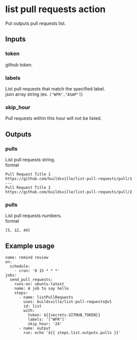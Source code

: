 # list pull requests action
Put outputs pull requests list.

## Inputs
### token
github token.

### labels
List pull requests that match the specified label.  
json array string (ex. `["WFR","ASAP"]`)

### skip_hour
Pull requests within this hour will not be listed.

## Outputs
### pulls
List pull requests string.  
format

```
Pull Request Title 1
https://github.com/buildsville/list-pull-requests/pull/1
---
Pull Request Title 2
https://github.com/buildsville/list-pull-requests/pull/2
```

### pulls
List pull requests numbers.  
format

```
[5, 12, 44]
```

## Example usage
```
name: remind review
on:
  schedule:
    - cron: '0 15 * * *'
jobs:
  send_pull_requests:
    runs-on: ubuntu-latest
    name: A job to say hello
    steps:
      - name: listPullRequests
        uses: buildsville/list-pull-requests@v1
        id: list
        with:
          token: ${{secrets.GITHUB_TOKEN}}
          labels: '["WFR"]'
          skip_hour: '24'
      - name: output
        run: echo '${{ steps.list.outputs.pulls }}'
```

